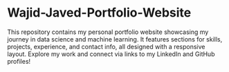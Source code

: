 # Wajid-Javed-Portfolio-Website
This repository contains my personal portfolio website showcasing my journey in data science and machine learning. It features sections for skills, projects, experience, and contact info, all designed with a responsive layout. Explore my work and connect via links to my LinkedIn and GitHub profiles!
